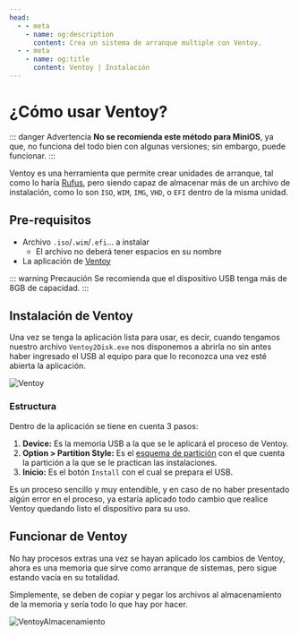 ```yaml
---
head:
  - - meta
    - name: og:description
      content: Crea un sistema de arranque multiple con Ventoy.
  - - meta
    - name: og:title
      content: Ventoy | Instalación
---
```


# ¿Cómo usar Ventoy?
::: danger Advertencia
**No se recomienda este método para MiniOS**, ya que, no funciona del todo bien con algunas versiones; sin embargo, puede funcionar.
:::

Ventoy es una herramienta que permite crear unidades de arranque, tal como lo haría [Rufus](./metodo-rufus), pero siendo capaz de almacenar más de un archivo de instalación, como lo son `ISO`, `WIM`, `IMG`, `VHD`, o `EFI` dentro de la misma unidad.


## Pre-requisitos
- Archivo `.iso`/`.wim`/`.efi`... a instalar
  - El archivo no deberá tener espacios en su nombre
- La aplicación de [Ventoy](https://www.ventoy.net/en/download.html)

::: warning Precaución
Se recomienda que el dispositivo USB tenga más de 8GB de capacidad.
:::


## Instalación de Ventoy
Una vez se tenga la aplicación lista para usar, es decir, cuando tengamos nuestro archivo `Ventoy2Disk.exe` nos disponemos a abrirla no sin antes haber ingresado el USB al equipo para que lo reconozca una vez esté abierta la aplicación.

![Ventoy](/assets/Instalacion/Ventoy.png)


### Estructura
Dentro de la aplicación se tiene en cuenta 3 pasos:

1. **Device:** Es la memoria USB a la que se le aplicará el proceso de Ventoy.
2. **Option > Partition Style:** Es el [esquema de partición](/guias/informacion/bios-uefi) con el que cuenta la partición a la que se le practican las instalaciones.
3. **Inicio:** Es el botón `Install` con el cual se prepara el USB.

Es un proceso sencillo y muy entendible, y en caso de no haber presentado algún error en el proceso, ya estaría aplicado todo cambio que realice Ventoy quedando listo el dispositivo para su uso.


## Funcionar de Ventoy
No hay procesos extras una vez se hayan aplicado los cambios de Ventoy, ahora es una memoria que sirve como arranque de sistemas, pero sigue estando vacía en su totalidad. 

Simplemente, se deben de copiar y pegar los archivos al almacenamiento de la memoria y sería todo lo que hay por hacer.

![VentoyAlmacenamiento](https://www.profesionalreview.com/wp-content/uploads/2022/06/Como-instalar-varios-sistemas-operativos-con-un-solo-USB-con-Ventoy-0.jpg)
